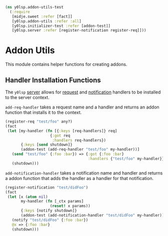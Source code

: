 ```clojure
(ns y0lsp.addon-utils-test
  (:require
   [midje.sweet :refer [fact]]
   [y0lsp.addon-utils :refer :all]
   [y0lsp.initializer-test :refer [addon-test]]
   [y0lsp.server :refer [register-notification register-req]]))

```
# Addon Utils

This module contains helper functions for creating addons.

## Handler Installation Functions

The `y0lsp` [server](server.md) allows for
[request](server.md#handling-requests) and
[notification](server.md#handling-notifications) handlers to be installed to
the server context.

`add-req-handler` takes a request name and a handler and returns an addon
function that installs it to the context.
```clojure
(register-req "test/foo" any?)
(fact
 (let [my-handler (fn [{:keys [req-handlers]} req]
                    {:got req
                     :handlers req-handlers})
       {:keys [send shutdown]}
       (addon-test (add-req-handler "test/foo" my-handler))]
   (send "test/foo" {:foo :bar}) => {:got {:foo :bar}
                                     :handlers {"test/foo" my-handler}}
   (shutdown)))

```
`add-notification-handler` takes a notification name and handler and returns
a addon function that adds the handler as a handler for that notification.
```clojure
(register-notification "test/didFoo")
(fact
 (let [x (atom nil)
       my-handler (fn [_ctx params]
                    (reset! x params))
       {:keys [notify shutdown]}
       (addon-test (add-notification-handler "test/didFoo" my-handler))]
   (notify "test/didFoo" {:foo :bar})
   @x => {:foo :bar}
   (shutdown)))
```

